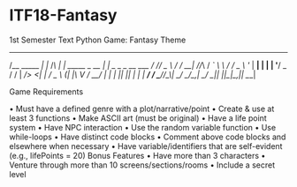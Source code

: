 # ITF18-Fantasy
1st Semester Text Python Game: Fantasy Theme 

 _____          _       _       _                 _                  
/__   \_____  _| |_    /_\   __| |_   _____ _ __ | |_ _   _ _ __ ___ 
  / /\/ _ \ \/ / __|  //_\\ / _` \ \ / / _ \ '_ \| __| | | | '__/ _ \
 / / |  __/>  <| |_  /  _  \ (_| |\ V /  __/ | | | |_| |_| | | |  __/
 \/   \___/_/\_\\__| \_/ \_/\__,_| \_/ \___|_| |_|\__|\__,_|_|  \___|
                                                                     
Game Requirements



•	Must have a defined genre with a plot/narrative/point
•	Create & use at least 3 functions
•	Make ASCII art (must be original)
•	Have a life point system
•	Have NPC interaction
•	Use the random variable function
•	Use while-loops
•	Have distinct code blocks
•	Comment above code blocks and elsewhere when necessary
•	Have variable/identifiers that are self-evident (e.g., lifePoints = 20)
Bonus Features
•	Have more than 3 characters
•	Venture through more than 10 screens/sections/rooms
•	Include a secret level
